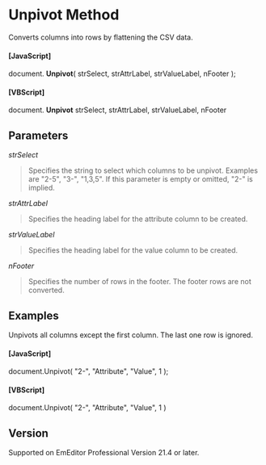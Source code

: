 # Unpivot Method

Converts columns into rows by flattening the CSV data.

#### \[JavaScript\]

document. **Unpivot**( strSelect, strAttrLabel, strValueLabel, nFooter );

#### \[VBScript\]

document. **Unpivot** strSelect, strAttrLabel, strValueLabel, nFooter

## Parameters

_strSelect_

> Specifies the string to select which columns to be unpivot. Examples are "2-5", "3-", "1,3,5". If this parameter is empty or omitted, "2-" is implied.

_strAttrLabel_

> Specifies the heading label for the attribute column to be created.

_strValueLabel_

> Specifies the heading label for the value column to be created.

_nFooter_

> Specifies the number of rows in the footer. The footer rows are not converted.

## Examples

Unpivots all columns except the first column. The last one row is ignored.

#### \[JavaScript\]

document.Unpivot( "2-", "Attribute", "Value", 1 );

#### \[VBScript\]

document.Unpivot( "2-", "Attribute", "Value", 1 )

## Version

Supported on EmEditor Professional Version 21.4 or later.